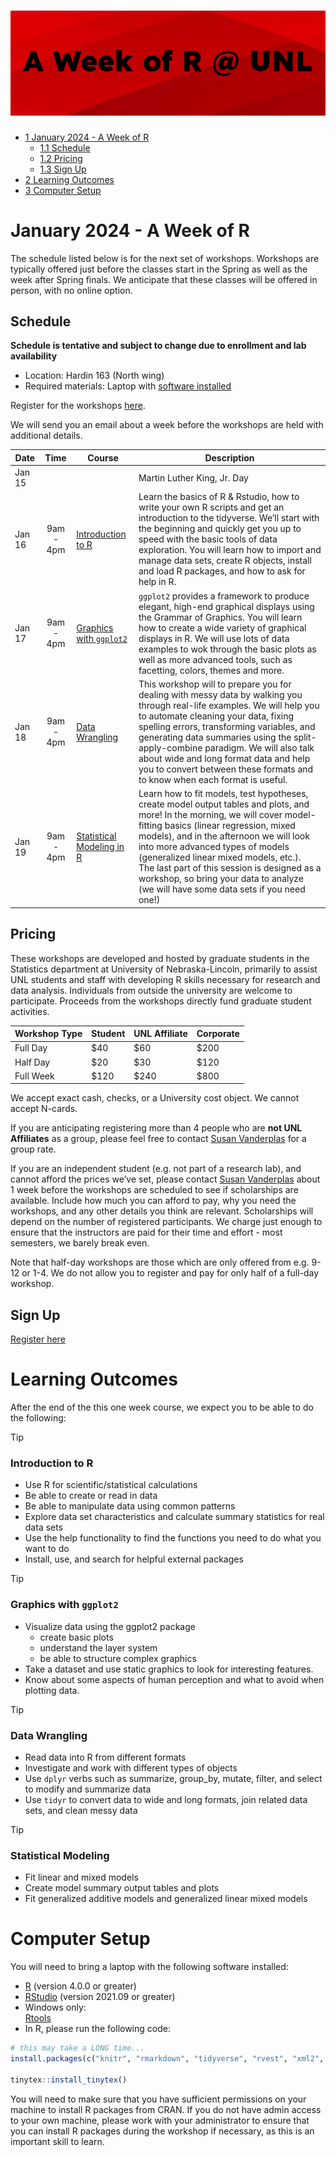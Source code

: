 # ![A Week of R at UNL](figure/header.png)

- [<span class="toc-section-number">1</span> January 2024 - A Week of
  R](#january-2024---a-week-of-r)
  - [<span class="toc-section-number">1.1</span> Schedule](#schedule)
  - [<span class="toc-section-number">1.2</span> Pricing](#pricing)
  - [<span class="toc-section-number">1.3</span> Sign Up](#sign-up)
- [<span class="toc-section-number">2</span> Learning
  Outcomes](#learning-outcomes)
- [<span class="toc-section-number">3</span> Computer Setup](#sec-setup)

# January 2024 - A Week of R

The schedule listed below is for the next set of workshops. Workshops
are typically offered just before the classes start in the Spring as
well as the week after Spring finals. We anticipate that these classes
will be offered in person, with no online option.

## Schedule

**Schedule is tentative and subject to change due to enrollment and lab
availability**

- Location: Hardin 163 (North wing)
- Required materials: Laptop with [software installed](@sec-setup)

Register for the workshops [here](https://forms.gle/Lj9DfWFoySMRytUP8).

We will send you an email about a week before the workshops are held
with additional details.

| Date   |   Time    | Course                                                                                             | Description                                                                                                                                                                                                                                                                                                                                                                                                                               |
|--------|:---------:|----------------------------------------------------------------------------------------------------|-------------------------------------------------------------------------------------------------------------------------------------------------------------------------------------------------------------------------------------------------------------------------------------------------------------------------------------------------------------------------------------------------------------------------------------------|
| Jan 15 |           |                                                                                                    | Martin Luther King, Jr. Day                                                                                                                                                                                                                                                                                                                                                                                                               |
| Jan 16 | 9am - 4pm | [Introduction to R](r-intro/index.html)                                                            | Learn the basics of R & Rstudio, how to write your own R scripts and get an introduction to the tidyverse. We’ll start with the beginning and quickly get you up to speed with the basic tools of data exploration. You will learn how to import and manage data sets, create R objects, install and load R packages, and how to ask for help in R.                                                                                       |
| Jan 17 | 9am - 4pm | [Graphics with `ggplot2`](r-graphics/index.html)                                                   | `ggplot2` provides a framework to produce elegant, high-end graphical displays using the Grammar of Graphics. You will learn how to create a wide variety of graphical displays in R. We will use lots of data examples to wok through the basic plots as well as more advanced tools, such as facetting, colors, themes and more.                                                                                                        |
| Jan 18 | 9am - 4pm | [Data Wrangling](r-format/index.html)                                                              | This workshop will to prepare you for dealing with messy data by walking you through real-life examples. We will help you to automate cleaning your data, fixing spelling errors, transforming variables, and generating data summaries using the split-apply-combine paradigm. We will also talk about wide and long format data and help you to convert between these formats and to know when each format is useful.                   |
| Jan 19 | 9am - 4pm | [Statistical Modeling in R](https://unl-statistics.github.io/R-workshops/06-r-modeling/index.html) | Learn how to fit models, test hypotheses, create model output tables and plots, and more! In the morning, we will cover model-fitting basics (linear regression, mixed models), and in the afternoon we will look into more advanced types of models (generalized linear mixed models, etc.). <br/> The last part of this session is designed as a workshop, so bring your data to analyze (we will have some data sets if you need one!) |

## Pricing

These workshops are developed and hosted by graduate students in the
Statistics department at University of Nebraska-Lincoln, primarily to
assist UNL students and staff with developing R skills necessary for
research and data analysis. Individuals from outside the university are
welcome to participate. Proceeds from the workshops directly fund
graduate student activities.

| Workshop Type | Student | UNL Affiliate | Corporate |
|---------------|---------|---------------|-----------|
| Full Day      | \$40    | \$60          | \$200     |
| Half Day      | \$20    | \$30          | \$120     |
| Full Week     | \$120   | \$240         | \$800     |

We accept exact cash, checks, or a University cost object. We cannot
accept N-cards.

If you are anticipating registering more than 4 people who are **not UNL
Affiliates** as a group, please feel free to contact [Susan
Vanderplas](mailto:svanderplas2@unl.edu?subject=R%20Workshops%20Pricing)
for a group rate.

If you are an independent student (e.g. not part of a research lab), and
cannot afford the prices we’ve set, please contact [Susan
Vanderplas](mailto:svanderplas2@unl.edu?subject=R%20Workshops%20Pricing)
about 1 week before the workshops are scheduled to see if scholarships
are available. Include how much you can afford to pay, why you need the
workshops, and any other details you think are relevant. Scholarships
will depend on the number of registered participants. We charge just
enough to ensure that the instructors are paid for their time and
effort - most semesters, we barely break even.

Note that half-day workshops are those which are only offered from
e.g. 9-12 or 1-4. We do not allow you to register and pay for only half
of a full-day workshop.

## Sign Up

[Register here](https://forms.gle/Lj9DfWFoySMRytUP8)

# Learning Outcomes

After the end of the this one week course, we expect you to be able to
do the following:

> [!TIP]
>
> ### Introduction to R
>
> - Use R for scientific/statistical calculations
> - Be able to create or read in data
> - Be able to manipulate data using common patterns
> - Explore data set characteristics and calculate summary statistics
>   for real data sets
> - Use the help functionality to find the functions you need to do what
>   you want to do
> - Install, use, and search for helpful external packages

> [!TIP]
>
> ### Graphics with `ggplot2`
>
> - Visualize data using the ggplot2 package
>   - create basic plots
>   - understand the layer system
>   - be able to structure complex graphics
> - Take a dataset and use static graphics to look for interesting
>   features.
> - Know about some aspects of human perception and what to avoid when
>   plotting data.

> [!TIP]
>
> ### Data Wrangling
>
> - Read data into R from different formats
> - Investigate and work with different types of objects
> - Use `dplyr` verbs such as summarize, group_by, mutate, filter, and
>   select to modify and summarize data
> - Use `tidyr` to convert data to wide and long formats, join related
>   data sets, and clean messy data

> [!TIP]
>
> ### Statistical Modeling
>
> - Fit linear and mixed models
> - Create model summary output tables and plots
> - Fit generalized additive models and generalized linear mixed models

# Computer Setup

You will need to bring a laptop with the following software installed:

- [R](https://cloud.r-project.org/) (version 4.0.0 or greater)
- [RStudio](https://www.rstudio.com/products/rstudio/download/#download)
  (version 2021.09 or greater)
- Windows only:  
  [Rtools](https://cloud.r-project.org/bin/windows/Rtools/)
- In R, please run the following code:

``` r
# this may take a LONG time...
install.packages(c("knitr", "rmarkdown", "tidyverse", "rvest", "xml2", "tinytex", "lme4", "emmeans")) 

tinytex::install_tinytex()
```

You will need to make sure that you have sufficient permissions on your
machine to install R packages from CRAN. If you do not have admin access
to your own machine, please work with your administrator to ensure that
you can install R packages during the workshop if necessary, as this is
an important skill to learn.

